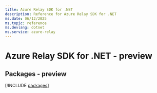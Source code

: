 ```yaml
---
title: Azure Relay SDK for .NET
description: Reference for Azure Relay SDK for .NET
ms.date: 06/12/2025
ms.topic: reference
ms.devlang: dotnet
ms.service: azure-relay
---
```

# Azure Relay SDK for .NET - preview
## Packages - preview
[!INCLUDE [packages](relay-index.md)]